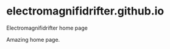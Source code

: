 # electromagnifidrifter.github.io
Electromagnifidrifter home page

Amazing home page.  

  
    
  
      
          
                
        
          
  
          

  
  
    

        
  

    
    
    

  
  



    
  

  

  
    
  
  


    
    





    
  

  
  
  

  
  


     









  









